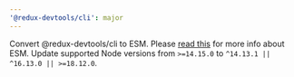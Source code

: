```yaml
---
'@redux-devtools/cli': major
---
```


Convert @redux-devtools/cli to ESM. Please [read this](https://gist.github.com/sindresorhus/a39789f98801d908bbc7ff3ecc99d99c) for more info about ESM.
Update supported Node versions from `>=14.15.0` to `^14.13.1 || ^16.13.0 || >=18.12.0`.
